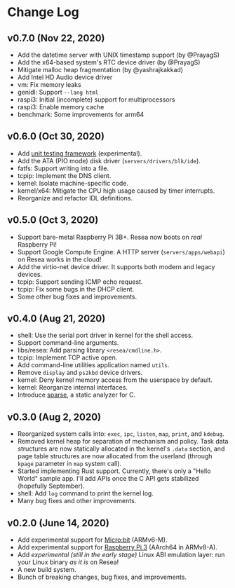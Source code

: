 # Change Log

## v0.7.0 (Nov 22, 2020)
- Add the datetime server with UNIX timestamp support (by @PrayagS)
- Add the x64-based system's RTC device driver (by @PrayagS)
- Mitigate malloc heap fragmentation (by @yashrajkakkad)
- Add Intel HD Audio device driver
- vm: Fix memory leaks
- genidl: Support `--lang html`
- raspi3: Initial (incomplete) support for multiprocessors
- raspi3: Enable memory cache
- benchmark: Some improvements for arm64

## v0.6.0 (Oct 30, 2020)
- Add [unit testing framework](https://resea.org/docs/userspace/unit-test.html) (experimental).
- Add the ATA (PIO mode) disk driver (`servers/drivers/blk/ide`).
- fatfs: Support writing into a file.
- tcpip: Implement the DNS client.
- kernel: Isolate machine-specific code.
- kernel/x64: Mitigate the CPU high usage caused by timer interrupts.
- Reorganize and refactor IDL definitions.

## v0.5.0 (Oct 3, 2020)
- Support bare-metal Raspberry Pi 3B+. Resea now boots on *real* Raspberry Pi!
- Support Google Compute Engine: A HTTP server (`servers/apps/webapi`) on Resea works in the cloud!
- Add the virtio-net device driver. It supports both modern and legacy devices.
- tcpip: Support sending ICMP echo request.
- tcpip: Fix some bugs in the DHCP client.
- Some other bug fixes and improvements.

## v0.4.0 (Aug 21, 2020)
- shell: Use the serial port driver in kernel for the shell access.
- Support command-line arguments.
- libs/resea: Add parsing library `<resea/cmdline.h>`.
- tcpip: Implement TCP active open.
- Add command-line utilities application named `utils`.
- Remove `display` and `ps2kbd` device drivers.
- kernel: Deny kernel memory access from the userspace by default.
- kernel: Reorganize internal interfaces.
- Introduce [sparse](https://www.kernel.org/doc/html/v4.12/dev-tools/sparse.html), a static analyzer for C.

## v0.3.0 (Aug 2, 2020)
- Reorganized system calls into: `exec`, `ipc`, `listen`, `map`, `print`, and `kdebug`.
- Removed kernel heap for separation of mechanism and policy. Task data structures
  are now statically allocated in the kernel's `.data` section, and page table
  structures are now allocated from the userland (through `kpage` parameter in `map` system call).
- Started implementing Rust support. Currently, there's only a "Hello World"
  sample app. I'll add APIs once the C API gets stabilized (hopefully September).
- shell: Add `log` command to print the kernel log.
- Many bug fixes and other improvements.

## v0.2.0 (June 14, 2020)
- Add experimental support for [Micro:bit](https://microbit.org) (ARMv6-M).
- Add experimental support for [Raspberry Pi 3](https://www.raspberrypi.org/products/raspberry-pi-3-model-b-plus/) (AArch64 in ARMv8-A).
- Add *experimental (still in the early stage)* Linux ABI emulation layer: run your Linux binary *as it is* on Resea!
- A new build system.
- Bunch of breaking changes, bug fixes, and improvements.
